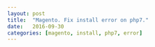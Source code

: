 ```yaml
---
layout: post
title:  "Magento. Fix install error on php7."
date:   2016-09-30
categories: [magento, install, php7, error]
---
```


<script src="https://gist.github.com/evgv/744698eeb06c5471fa108bb1bf046f99.js"></script>
